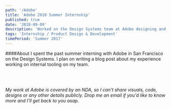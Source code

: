 ```yaml
---
path: '/Adobe'
title: 'Adobe 2018 Summer Internship'
published: true
date: '2018-09-09'
description: 'Worked on the Design Systems team at Adobe designing and developing an internal tool'
tags: 'Internship / Product Design & Development'
timePeriod: 'Summer 2017'
---
```


####About
I spent the past summer interning with Adobe in San Francisco on the Design Systems. I plan on writing a blog post about my experience working on internal tooling on my team.

<br/>
<br/>


*My work at Adobe is covered by an NDA, so I can't share visuals, code, designs or any other details publicly. Drop me an email if you'd like to know more and I'll get back to you asap.*